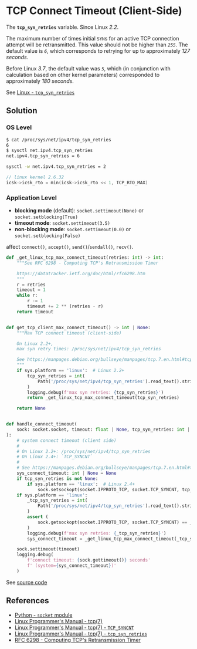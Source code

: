 # TCP Connect Timeout (Client-Side)

The **`tcp_syn_retries`** variable. Since Linux *2.2*.

The maximum number of times initial `SYN`s for an active TCP connection attempt will be retransmitted.
This value should not be higher than *`255`*. The default value is *`6`*,
which corresponds to retrying for up to approximately *127 seconds*.

Before Linux *3.7*, the default value was *`5`*,
which (in conjunction with calculation based on other kernel parameters)
corresponded to approximately *180 seconds*.

See [Linux - `tcp_syn_retries`](https://manpages.debian.org/bullseye/manpages/tcp.7.en.html#tcp_syn_retries)

## Solution

### OS Level

```bash
$ cat /proc/sys/net/ipv4/tcp_syn_retries
6
$ sysctl net.ipv4.tcp_syn_retries
net.ipv4.tcp_syn_retries = 6

sysctl -w net.ipv4.tcp_syn_retries = 2
```

```c
// linux kernel 2.6.32
icsk->icsk_rto = min(icsk->icsk_rto << 1, TCP_RTO_MAX)
```

### Application Level

- **blocking mode** (default): `socket.settimeout(None)` or `socket.setblocking(True)`
- **timeout mode**: `socket.settimeout(3.5)`
- **non-blocking mode**: `socket.settimeout(0.0)` or `socket.setblocking(False)`

affect `connect()`, `accept()`, `send()`/`sendall()`, `recv()`.

```python
def _get_linux_tcp_max_connect_timeout(retries: int) -> int:
    """See RFC 6298 - Computing TCP's Retransmission Timer

    https://datatracker.ietf.org/doc/html/rfc6298.htm
    """
    r = retries
    timeout = 1
    while r:
        r -= 1
        timeout += 2 ** (retries - r)
    return timeout


def get_tcp_client_max_connect_timeout() -> int | None:
    """Max TCP connect timeout (client-side)

    On Linux 2.2+,
    max syn retry times: /proc/sys/net/ipv4/tcp_syn_retries

    See https://manpages.debian.org/bullseye/manpages/tcp.7.en.html#tcp_syn_retries
    """
    if sys.platform == 'linux':  # Linux 2.2+
        tcp_syn_retries = int(
            Path('/proc/sys/net/ipv4/tcp_syn_retries').read_text().strip()
        )
        logging.debug(f'max syn retries: {tcp_syn_retries}')
        return _get_linux_tcp_max_connect_timeout(tcp_syn_retries)

    return None


def handle_connect_timeout(
    sock: socket.socket, timeout: float | None, tcp_syn_retries: int | None
):
    # system connect timeout (client side)
    #
    # On Linux 2.2+: /proc/sys/net/ipv4/tcp_syn_retries
    # On Linux 2.4+: `TCP_SYNCNT`
    #
    # See https://manpages.debian.org/bullseye/manpages/tcp.7.en.html#tcp_syn_retries
    sys_connect_timeout: int | None = None
    if tcp_syn_retries is not None:
        if sys.platform == 'linux':  # Linux 2.4+
            sock.setsockopt(socket.IPPROTO_TCP, socket.TCP_SYNCNT, tcp_syn_retries)
    if sys.platform == 'linux':
        _tcp_syn_retries = int(
            Path('/proc/sys/net/ipv4/tcp_syn_retries').read_text().strip()
        )
        assert (
            sock.getsockopt(socket.IPPROTO_TCP, socket.TCP_SYNCNT) == _tcp_syn_retries
        )
        logging.debug(f'max syn retries: {_tcp_syn_retries}')
        sys_connect_timeout = _get_linux_tcp_max_connect_timeout(_tcp_syn_retries)

    sock.settimeout(timeout)
    logging.debug(
        f'connect timeout: {sock.gettimeout()} seconds'
        f' (system={sys_connect_timeout})'
    )
```

See [source code](https://github.com/leven-cn/python-cookbook/blob/main/examples/core/net.py)

## References

<!-- markdownlint-disable line-length -->

- [Python - `socket` module](https://docs.python.org/3/library/socket.html)
- [Linux Programmer's Manual - tcp(7)](https://manpages.debian.org/bullseye/manpages/tcp.7.en.html)
- [Linux Programmer's Manual - tcp(7) - `TCP_SYNCNT`](https://manpages.debian.org/bullseye/manpages/tcp.7.en.html#TCP_SYNCNT)
- [Linux Programmer's Manual - tcp(7) - `tcp_syn_retries`](https://manpages.debian.org/bullseye/manpages/tcp.7.en.html#tcp_syn_retries)
- [RFC 6298 - Computing TCP's Retransmission Timer](https://datatracker.ietf.org/doc/html/rfc6298.html)

<!-- markdownlint-enable line-length -->

